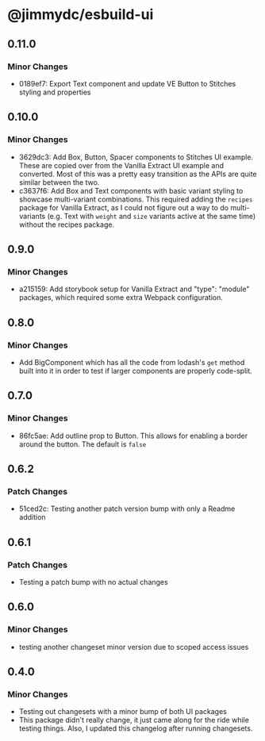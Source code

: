 # @jimmydc/esbuild-ui

## 0.11.0

### Minor Changes

- 0189ef7: Export Text component and update VE Button to Stitches styling and properties

## 0.10.0

### Minor Changes

- 3629dc3: Add Box, Button, Spacer components to Stitches UI example. These are copied over from the Vanilla Extract UI example and converted. Most of this was a pretty easy transition as the APIs are quite similar between the two.
- c3637f6: Add Box and Text components with basic variant styling to showcase multi-variant combinations. This required adding the `recipes` package for Vanilla Extract, as I could not figure out a way to do multi-variants (e.g. Text with `weight` and `size` variants active at the same time) without the recipes package.

## 0.9.0

### Minor Changes

- a215159: Add storybook setup for Vanilla Extract and "type": "module" packages, which required some extra Webpack configuration.

## 0.8.0

### Minor Changes

- Add BigComponent which has all the code from lodash's `get` method built into it in order to test if larger components are properly code-split.

## 0.7.0

### Minor Changes

- 86fc5ae: Add outline prop to Button. This allows for enabling a border around the button. The default is `false`

## 0.6.2

### Patch Changes

- 51ced2c: Testing another patch version bump with only a Readme addition

## 0.6.1

### Patch Changes

- Testing a patch bump with no actual changes

## 0.6.0

### Minor Changes

- testing another changeset minor version due to scoped access issues

## 0.4.0

### Minor Changes

- Testing out changesets with a minor bump of both UI packages
- This package didn't really change, it just came along for the ride while testing things. Also, I updated this changelog after running changesets.
